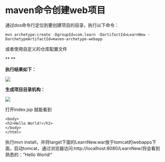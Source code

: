 # maven命令创建web项目

通过dos命令行定位到要创建项目的目录，执行以下命令：

`mvn archetype:create -DgroupId=com.learn -DartifactId=LearnNew -DarchetypeArtifactId=maven-archetype-webapp`

或者使用自定义的仓库配置文件

** **

**执行结果如下：**

![](file:///C:/Users/tony/AppData/Local/Temp/enhtmlclip/Image%284%29.jpg)

**生成项目目录机构：**

![](file:///C:/Users/tony/AppData/Local/Temp/enhtmlclip/Image%285%29.jpg)

打开index.jsp 就能看到 

```
<body> 
<h2>Hello World!</h2> 
</body> 
</html> 
```

执行mvn install，并将target下面的LearnNew.war放于tomcat的webapps下面，启动tomcat，通过浏览器访问:http://localhost:8080/LearnNew/将会看到熟悉的：”Hello World!“

